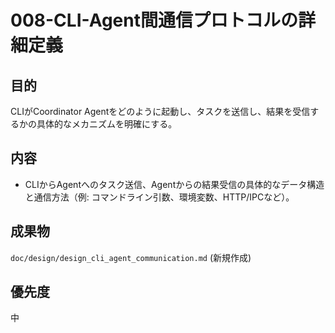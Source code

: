 # 008-CLI-Agent間通信プロトコルの詳細定義

## 目的
CLIがCoordinator Agentをどのように起動し、タスクを送信し、結果を受信するかの具体的なメカニズムを明確にする。

## 内容
*   CLIからAgentへのタスク送信、Agentからの結果受信の具体的なデータ構造と通信方法（例: コマンドライン引数、環境変数、HTTP/IPCなど）。

## 成果物
`doc/design/design_cli_agent_communication.md` (新規作成)

## 優先度
中
